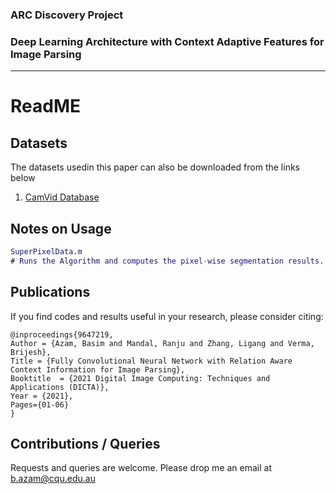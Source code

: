 ### ARC Discovery Project 
### Deep Learning Architecture with Context Adaptive Features for Image Parsing

_____________________________________________________________________________________________

# ReadME

## Datasets

The datasets usedin this paper can also be downloaded from the links below 
1. [CamVid Database](http://mi.eng.cam.ac.uk/research/projects/VideoRec/)


## Notes on Usage

```matlab
SuperPixelData.m 
# Runs the Algorithm and computes the pixel-wise segmentation results. 
```

## Publications 
If you find codes and results useful in your research, please consider citing:


    @inproceedings{9647219,
	Author = {Azam, Basim and Mandal, Ranju and Zhang, Ligang and Verma, Brijesh},
	Title = {Fully Convolutional Neural Network with Relation Aware Context Information for Image Parsing},
	Booktitle  = {2021 Digital Image Computing: Techniques and Applications (DICTA)},
	Year = {2021},
	Pages={01-06}
    }


## Contributions / Queries 

Requests and queries are welcome. 
Please drop me an email at b.azam@cqu.edu.au
